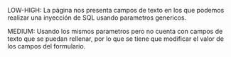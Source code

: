 LOW-HIGH:
La página nos presenta campos de texto en los que podemos realizar una inyección de SQL usando parametros genericos.

MEDIUM:
Usando los mismos parametros pero no cuenta con campos de texto que se puedan rellenar, por lo que se tiene que modificar el valor de los campos del formulario.

